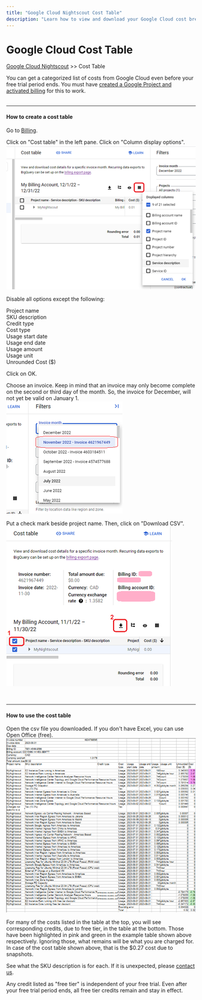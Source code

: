 ```yaml
---
title: "Google Cloud Nightscout Cost Table"
description: "Learn how to view and download your Google Cloud cost breakdown for Nightscout—including free-tier credits, usage costs, and snapshot fees—using the Cost Table in Billing."
---
```


# Google Cloud Cost Table
[Google Cloud Nightscout](./GoogleCloud) >> Cost Table  
  
You can get a categorized list of costs from Google Cloud even before your free trial period ends.  You must have [created a Google Project and activated billing](./NS_GCProject.md) for this to work.  
<br/>  

---  

#### **How to create a cost table**  
Go to [Billing](./Billing.md).  
  
Click on "Cost table" in the left pane.  Click on "Column display options".  
![ColDisOpt](./images/ColDisOpt.png)  
  
Disable all options except the following:  
  
Project name  
SKU description  
Credit type  
Cost type  
Usage start date  
Usage end date  
Usage amount  
Usage unit  
Unrounded Cost ($)  
  
Click on OK.  
  
Choose an invoice.  Keep in mind that an invoice may only become complete on the second or third day of the month.  So, the invoice for December, will not yet be valid on January 1.  
![ChooseInvoice](./images/ChooseInvoice.png)  
  
Put a check mark beside project name.  Then, click on "Download CSV".  
![DL_Invoice](./images/DL_Invoice.png)  
  
<br/>  
  
---  
  
#### **How to use the cost table**  
Open the csv file you downloaded.  If you don't have Excel, you can use Open Office (free).  
![CostTable](./images/CostTable.png)  
  
For many of the costs listed in the table at the top, you will see corresponding credits, due to free tier, in the table at the bottom.  Those have been highlighted in pink and green in the example table shown above respectively.   Ignoring those, what remains will be what you are charged for.  
In case of the cost table shown above, that is the $0.27 cost due to snapshots.  
  
See what the SKU description is for each.  If it is unexpected, please [contact us](./GCNS_Support.md).  

Any credit listed as "free tier" is independent of your free trial.  Even after your free trial period ends, all free tier credits remain and stay in effect.  
  
  
